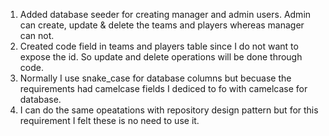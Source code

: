 1. Added database seeder for creating manager and admin users. Admin can create, update & delete the teams and players whereas manager can not. 
2. Created code field in teams and players table since I do not want to expose the id. So update and delete operations will be done through code. 
3. Normally I use snake_case for database columns but becuase the requirements had camelcase fields I dediced to fo with camelcase for database. 
4. I can do the same opeatations with repository design pattern but for this requirement I felt these is no need to use it. 
